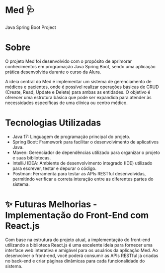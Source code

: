 # Med 🩺
 Java Spring Boot Project

 # Sobre
O projeto Med foi desenvolvido com o propósito de aprimorar conhecimentos em programação Java Spring Boot, sendo uma aplicação prática desenvolvida durante o curso da Alura.

A ideia central do Med é implementar um sistema de gerenciamento de médicos e pacientes, onde é possível realizar operações básicas de CRUD (Create, Read, Update e Delete) para ambas as entidades. O objetivo é oferecer uma estrutura básica que pode ser expandida para atender às necessidades específicas de uma clínica ou centro médico.

# Tecnologias Utilizadas

* Java 17: Linguagem de programação principal do projeto.
* Spring Boot: Framework para facilitar o desenvolvimento de aplicativos Java.
* Maven: Gerenciador de dependências utilizado para organizar o projeto e suas bibliotecas.
* IntelliJ IDEA: Ambiente de desenvolvimento integrado (IDE) utilizado para escrever, testar e depurar o código.
* Postman: Ferramenta para testar as APIs RESTful desenvolvidas, permitindo verificar a correta interação entre as diferentes partes do sistema.

# ✨ Futuras Melhorias - Implementação do Front-End com React.js 
Com base na estrutura do projeto atual, a implementação do front-end utilizando a biblioteca React.js é uma excelente ideia para fornecer uma interface web interativa e amigável para os usuários da aplicação Med. Ao desenvolver o front-end, você poderá consumir as APIs RESTful já criadas no back-end e criar páginas dinâmicas para cada funcionalidade do sistema.
